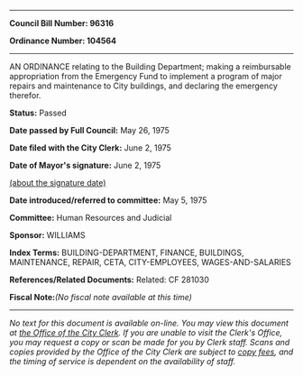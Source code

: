 

********

**Council Bill Number: 96316**
   
**Ordinance Number: 104564**
********

 AN ORDINANCE relating to the Building Department; making a reimbursable appropriation from the Emergency Fund to implement a program of major repairs and maintenance to City buildings, and declaring the emergency therefor.

**Status:** Passed
   
**Date passed by Full Council:** May 26, 1975
   
**Date filed with the City Clerk:** June 2, 1975
   
**Date of Mayor's signature:** June 2, 1975
   
[(about the signature date)](/~public/approvaldate.htm)
   
   
   
**Date introduced/referred to committee:** May 5, 1975
   
**Committee:** Human Resources and Judicial
   
**Sponsor:** WILLIAMS
   
   
**Index Terms:** BUILDING-DEPARTMENT, FINANCE, BUILDINGS, MAINTENANCE, REPAIR, CETA, CITY-EMPLOYEES, WAGES-AND-SALARIES

**References/Related Documents:** Related: CF 281030

**Fiscal Note:**_(No fiscal note available at this time)_
********

_No text for this document is available on-line. You may view this document at [the Office of the City Clerk](http://www.seattle.gov/leg/clerk/contactUs.htm). If you are unable to visit the Clerk's Office, you may request a copy or scan be made for you by Clerk staff. Scans and copies provided by the Office of the City Clerk are subject to [copy fees](http://clerk.seattle.gov/~public/clerkfees.htm), and the timing of service is dependent on the availability of staff._


